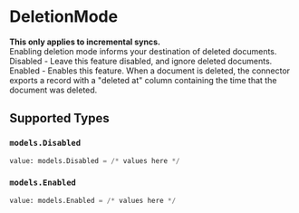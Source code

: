 # DeletionMode

<b>This only applies to incremental syncs.</b> <br>
Enabling deletion mode informs your destination of deleted documents.<br>
Disabled - Leave this feature disabled, and ignore deleted documents.<br>
Enabled - Enables this feature. When a document is deleted, the connector exports a record with a "deleted at" column containing the time that the document was deleted.


## Supported Types

### `models.Disabled`

```python
value: models.Disabled = /* values here */
```

### `models.Enabled`

```python
value: models.Enabled = /* values here */
```

